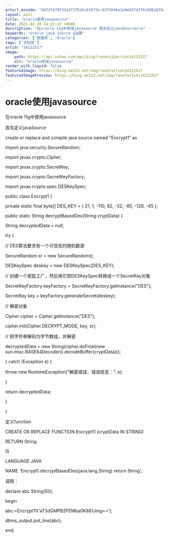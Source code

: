 ```yaml
---
arturl_encode: "68747470733a2f2f626c6f672e:6373646e2e6e65742f6c69616f6d696e343136313030353639:2f61727469636c652f64657461696c732f3134313231353237"
layout: post
title: "oracle使用javasource"
date: 2021-02-28 14:22:47 +0800
description: "在oracle 11g中使用javasource 首先定义javaSourcecre"
keywords: "oracle java source &运算"
categories: ['数据库', 'Oracle']
tags: ['无标签']
artid: "14121527"
image:
    path: https://api.vvhan.com/api/bing?rand=sj&artid=14121527
    alt: "oracle使用javasource"
render_with_liquid: false
featuredImage: https://bing.ee123.net/img/rand?artid=14121527
featuredImagePreview: https://bing.ee123.net/img/rand?artid=14121527
---
```


# oracle使用javasource

在oracle 11g中使用javasource

首先定义javaSource

create or replace and compile java source named "Encrypt1" as
  
import java.security.SecureRandom;

import javax.crypto.Cipher;
  
import javax.crypto.SecretKey;
  
import javax.crypto.SecretKeyFactory;
  
import javax.crypto.spec.DESKeySpec;

public class Encrypt1 {
  
private static final byte[] DES\_KEY = { 21, 1, -110, 82, -32, -85, -128, -65 };
  
public static String decryptBasedDes(String cryptData) {
  
String decryptedData = null;
  
try {
  
// DES算法要求有一个可信任的随机数源
  
SecureRandom sr = new SecureRandom();
  
DESKeySpec deskey = new DESKeySpec(DES\_KEY);
  
// 创建一个密匙工厂，然后用它把DESKeySpec转换成一个SecretKey对象
  
SecretKeyFactory keyFactory = SecretKeyFactory.getInstance("DES");
  
SecretKey key = keyFactory.generateSecret(deskey);
  
// 解密对象
  
Cipher cipher = Cipher.getInstance("DES");
  
cipher.init(Cipher.DECRYPT\_MODE, key, sr);
  
// 把字符串解码为字节数组，并解密
  
decryptedData = new String(cipher.doFinal(new sun.misc.BASE64Decoder().decodeBuffer(cryptData)));
  
} catch (Exception e) {
  
throw new RuntimeException("解密错误，错误信息：", e);
  
}
  
return decryptedData;
  
}
  
}

定义function

CREATE OR REPLACE FUNCTION Encrypt11 (cryptData IN STRING)
  
RETURN String
  
IS
  
LANGUAGE JAVA
  
NAME 'Encrypt1.decryptBasedDes(java.lang.String) return String';

调用：

declare abc String(50);
  
begin
  
abc:=Encrypt11('aT3dGMPB2FEMba0K881Jmg==');
  
dbms\_output.put\_line(abc);
  
end;